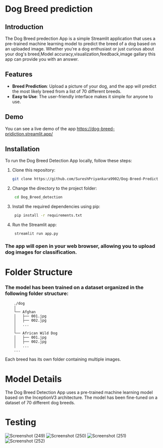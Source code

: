 # Dog Breed prediction



## Introduction

The Dog Breed predection App is a simple Streamlit application that uses a pre-trained machine learning model to predict the breed of a dog based on an uploaded image. Whether you're a dog enthusiast or just curious about your dog's breed,Model accuracy,visualization,feedback,image gallary this app can provide you with an answer.

## Features

- **Breed Prediction**: Upload a picture of your dog, and the app will predict the most likely breed from a list of 70 different breeds.
- **Easy to Use**: The user-friendly interface makes it simple for anyone to use.

## Demo

You can see a live demo of the app https://dog-breed-pridiction.streamlit.app/

## Installation

To run the Dog Breed Detection App locally, follow these steps:

1. Clone this repository:

   ```bash
   git clone https://github.com/SureshPriyankara9902/Dog-Breed-Predict.git

2. Change the directory to the project folder:

   ```bash
    cd Dog_Breed_detection
   
3. Install the required dependencies using pip:

   ```bash
    pip install -r requirements.txt


4. Run the Streamlit app:

   ```bash
    streamlit run app.py

### The app will open in your web browser, allowing you to upload dog images for classification.





# Folder Structure
### The model has been trained on a dataset organized in the following folder structure:

    
        ./dog
        │
        └── Afghan
        │   ├── 001.jpg
        │   ├── 002.jpg
        │   ...
        │
        └── African Wild Dog
        │   ├── 001.jpg
        │   ├── 002.jpg
        │   ...
        ...
        
  Each breed has its own folder containing multiple images.


# Model Details
The Dog Breed Detection App uses a pre-trained machine learning model based on the InceptionV3 architecture. The model has been fine-tuned on a dataset of 70 different dog breeds.

# Testing
![Screenshot (249)](https://github.com/user-attachments/assets/1d243272-4fa0-4623-929f-0cbdc4e346e3)
![Screenshot (250)](https://github.com/user-attachments/assets/a7cfc154-a5fe-4da4-a8cb-6d9f86d0bb48)
![Screenshot (251)](https://github.com/user-attachments/assets/14f0430e-2b74-4218-927d-fb37ea7d3333)
![Screenshot (252)](https://github.com/user-attachments/assets/e3ab0d80-3b3d-4b2f-a427-5387105de886)




   
